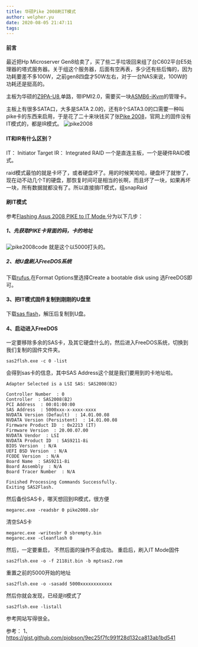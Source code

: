 ```yaml
---
title: 华硕Pike 2008刷IT模式
author: welpher.yu
date: 2020-08-05 21:47:11
tags:
---
```


#### 前言
最近把Hp Microserver Gen8给卖了，买了些二手垃圾回来组了台C602平台E5处理器的塔式服务器。关于组这个服务器，后面有空再表，多少还有些后悔的，因为功耗要差不多100W，之前gen8四盘才50W左右，对于一台NAS来说，100W的功耗还是挺高的。


主板为华硕的[Z9PA-U8](https://www.asus.com.cn/supportonly/Z9PA-U8/),单路，带IPMI2.0，需要买一块[ASMB6-iKvm](https://www.asus.com.cn/supportonly/ASMB6-iKVM/HelpDesk/)的管理卡。


主板上有很多SATA口，大多是SATA 2.0的，还有8个SATA3.0的口需要一种叫pike卡的东西来启用，于是花了二十来块钱买了张[Pike 2008](https://www.asus.com/us/Commercial-Servers-Workstations/PIKE_2008/)，官网上的固件没有IT模式的，都是IR模式。
![pike2008](/imgs/2020/pike2008.jpg)

#### IT和IR有什么区别？
 IT： Initiator Target
 IR： Integrated RAID
一个是直连主板，一个是硬件RAID模式。

raid模式最怕的就是卡坏了，或者硬盘坏了。用的时候笑哈哈，硬盘坏了就惨了，现在动不动几个T的硬盘，那恢复时间可是相当的长啊，而且坏了一块，如果再坏一块，所有数据就都没有了。所以直接搞IT模式，组snapRaid
<!--more-->

#### 刷IT模式

参考[Flashing Asus 2008 PIKE to IT Mode](https://gist.github.com/pjobson/9ec25f7fc991f28d132ca813ab1bd541),分为以下几步：

##### 1、先获取PIKE卡背面的码，卡的地址
![pike2008code](/imgs/2020/pike_2008_code.jpg)
就是这个以5000打头的。

##### 2、给U盘刷入FreeDOS系统
下载[rufus](https://rufus.ie/zh_CN.html),在Format Options里选择Create a bootable disk using 选FreeDOS即可。

#### 3、把IT模式固件复制到刚刚的U盘里
下载[sas flash](https://gist.github.com/pjobson/9ec25f7fc991f28d132ca813ab1bd541/raw/4468546bfaa499d05a9f244cbcce6a200b1b62e0/sas_flash_files.zip)，解压后复制到U盘。

#### 4、启动进入FreeDOS
一定要移除多余的SAS卡，及其它硬盘什么的，然后进入FreeDOS系统，切换到我们复制的固件文件夹。

```
sas2flsh.exe -c 0 -list
```
会得到sas卡的信息，其中SAS Address这个就是我们要用到的卡地址啦。
```
Adapter Selected is a LSI SAS: SAS2008(B2)

Controller Number  : 0
Controller  : SAS2008(B2)
PCI Address  : 00:01:00:00
SAS Address  : 5000xxx-x-xxxx-xxxx
NVDATA Version (Default)  : 14.01.00.08
NVDATA Version (Persistent)  : 14.01.00.08
Firmware Product ID  : 0x2213 (IT)
Firmware Version  : 20.00.07.00
NVDATA Vendor  : LSI
NVDATA Product ID  : SAS9211-8i
BIOS Version  : N/A
UEFI BSD Version  : N/A
FCODE Version  : N/A
Board Name  : SAS9211-8i
Board Assembly  : N/A
Board Tracer Number  : N/A

Finished Processing Commands Successfully.
Exiting SAS2Flash.
```

然后备份SAS卡，哪天想回到IR模式，很方便

```
megarec.exe -readsbr 0 pike2008.sbr
```

清空SAS卡
```
megarec.exe -writesbr 0 sbrempty.bin
megarec.exe -cleanflash 0
```
然后，一定要重启， 不然后面的操作不会成功。
重启后，刷入IT Mode固件
```
sas2flsh.exe -o -f 2118it.bin -b mptsas2.rom
```
重置之前的5000开始的地址
```
sas2flsh.exe -o -sasadd 5000xxxxxxxxxxxx
```
然后你就会发现，已经是it模式了
```
sas2flsh.exe -listall
```
参考网站写得很全。

参考：
1、<https://gist.github.com/pjobson/9ec25f7fc991f28d132ca813ab1bd541>
